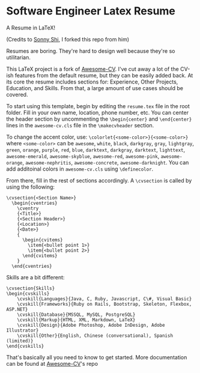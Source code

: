 # Software Engineer Latex Resume
A Resume in LaTeX!

<!-- ![Preview](http://i.imgur.com/kehekD1.png) -->
(Credits to [Sonny Shi](https://github.com/thisisshi/SoftwareEngineerLatexResume), I forked this repo from him)

Resumes are boring. They're hard to design well because they're so utilitarian. 

This LaTeX project is a fork of [Awesome-CV](https://github.com/posquit0/Awesome-CV). I've cut away a lot of the CV-ish features from the default resume, but they can be easily added back. At its core the resume includes sections for: Experience, Other Projects, Education, and Skills. From that, a large amount of use cases should be covered. 

To start using this template, begin by editing the `resume.tex` file in the root folder. Fill in your own name, location, phone number, etc. You can center the header section by uncommenting the `\begin{center}` and `\end{center}` lines in the `awesome-cv.cls` file in the `\makecvheader` section.

To change the accent color, use: `\colorlet{<some-color>}{<some-color>}` where `<some-color>` can be `awesome`, `white`, `black`, `darkgray`, `gray`, `lightgray`, `green`, `orange`, `purple`, `red`, `blue`, `darktext`, `darkgray`, `darktext`, `lighttext`, `awesome-emerald`, `awesome-skyblue`, `awesome-red`, `awesome-pink`, `awesome-orange`, `awesome-nephritis`, `awesome-concrete`, `awesome-darknight`. You can add additoinal colors in `awesome-cv.cls` using `\definecolor`.

From there, fill in the rest of sections accordingly. A `\cvsection` is called by using the following:

```
\cvsection{<Section Name>}
  \begin{cventries}
    \cventry
    {<Title>}
    {<Section Header>}
    {<Location>}
    {<Date>}
    {
      \begin{cvitems}
        \item{<bullet point 1>}
        \item{<bullet point 2>}
      \end{cvitems}
    }
  \end{cventries}
```

Skills are a bit different:
```
\cvsection{Skills}
\begin{cvskills}
    \cvskill{Languages}{Java, C, Ruby, Javascript, C\#, Visual Basic}
    \cvskill{Frameworks}{Ruby on Rails, Bootstrap, Skeleton, Flexbox, ASP.NET}
    \cvskill{Database}{MSSQL, MySQL, PostgreSQL}
    \cvskill{Markup}{HTML, XML, Markdown, LaTeX}
    \cvskill{Design}{Adobe Photoshop, Adobe InDesign, Adobe Illustrator}
    \cvskill{Other}{English, Chinese (conversational), Spanish (limited)}
\end{cvskills}
```

That's basically all you need to know to get started. More documentation can be found at [Awesome-CV](https://github.com/posquit0/Awesome-CV)'s repo
